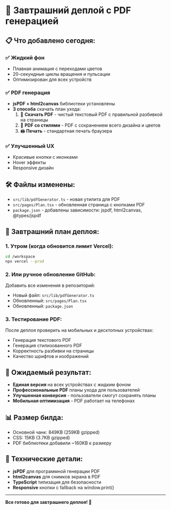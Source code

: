 # 🚀 Завтрашний деплой с PDF генерацией

## 📋 Что добавлено сегодня:

### ✅ **Жидкий фон**
- Плавная анимация с переходами цветов
- 20-секундные циклы вращения и пульсации
- Оптимизирован для всех устройств

### ✅ **PDF генерация**
- **jsPDF + html2canvas** библиотеки установлены
- **3 способа** скачать план ухода:
  1. 📄 **Скачать PDF** - чистый текстовый PDF с правильной разбивкой на страницы
  2. 🎨 **PDF со стилями** - PDF с сохранением всего дизайна и цветов
  3. 🖨️ **Печать** - стандартная печать браузера

### ✅ **Улучшенный UX**
- Красивые кнопки с иконками
- Hover эффекты
- Responsive дизайн

## 🛠️ Файлы изменены:
- `src/lib/pdfGenerator.ts` - новая утилита для PDF
- `src/pages/Plan.tsx` - обновленная страница с кнопками PDF
- `package.json` - добавлены зависимости: jspdf, html2canvas, @types/jspdf

## 🚀 Завтрашний план деплоя:

### 1. **Утром (когда обновится лимит Vercel):**
```bash
cd /workspace
npx vercel --prod
```

### 2. **Или ручное обновление GitHub:**
Добавить все изменения в репозиторий:
- Новый файл: `src/lib/pdfGenerator.ts`
- Обновленный: `src/pages/Plan.tsx`
- Обновленный: `package.json`

### 3. **Тестирование PDF:**
После деплоя проверить на мобильных и десктопных устройствах:
- Генерация текстового PDF
- Генерация стилизованного PDF
- Корректность разбивки на страницы
- Качество шрифтов и изображений

## 🎯 **Ожидаемый результат:**
- **Единая версия** на всех устройствах с жидким фоном
- **Профессиональные PDF** планы ухода для пользователей
- **Улучшенная конверсия** - пользователи смогут сохранять планы
- **Мобильная оптимизация** - PDF работает на телефонах

## 📊 **Размер билда:**
- Основной чанк: 849KB (259KB gzipped)
- CSS: 15KB (3.7KB gzipped)
- PDF библиотеки добавили ~160KB к размеру

## 🔧 **Технические детали:**
- **jsPDF** для программной генерации PDF
- **html2canvas** для снимков экрана в PDF
- **TypeScript** типизация для безопасности
- **Responsive** кнопки с fallback на window.print()

---

**Все готово для завтрашнего деплоя! 🎉**